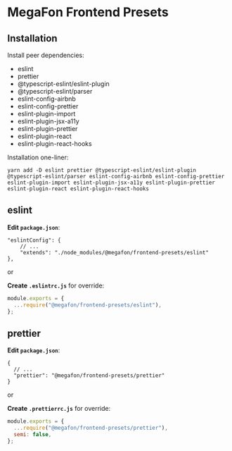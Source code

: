 # MegaFon Frontend Presets

## Installation

Install peer dependencies:

- eslint
- prettier
- @typescript-eslint/eslint-plugin
- @typescript-eslint/parser
- eslint-config-airbnb
- eslint-config-prettier
- eslint-plugin-import
- eslint-plugin-jsx-a11y
- eslint-plugin-prettier
- eslint-plugin-react
- eslint-plugin-react-hooks

Installation one-liner:

```
yarn add -D eslint prettier @typescript-eslint/eslint-plugin @typescript-eslint/parser eslint-config-airbnb eslint-config-prettier eslint-plugin-import eslint-plugin-jsx-a11y eslint-plugin-prettier eslint-plugin-react eslint-plugin-react-hooks
```

## eslint

**Edit `package.json`**:

```jsonc
"eslintConfig": {
    // ...
    "extends": "./node_modules/@megafon/frontend-presets/eslint"
},
```

or

**Create `.eslintrc.js`** for override:

```js
module.exports = {
  ...require("@megafon/frontend-presets/eslint"),
};
```

## prettier

**Edit `package.json`**:

```jsonc
{
  // ...
  "prettier": "@megafon/frontend-presets/prettier"
}
```

or

**Create `.prettierrc.js`** for override:

```js
module.exports = {
  ...require("@megafon/frontend-presets/prettier"),
  semi: false,
};
```
